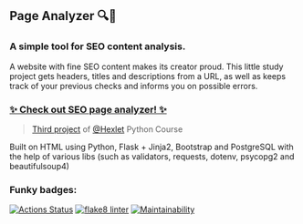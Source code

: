 ## Page Analyzer 🔍👀
### A simple tool for SEO content analysis.
A website with fine SEO content makes its creator proud.
This little study project gets headers, titles and descriptions from a URL, as well as keeps track of your previous checks and informs you on possible errors.

### [✨ Check out SEO page analyzer! ✨](https://alienflakes-page-analyzer.onrender.com)

> [Third project](https://ru.hexlet.io/programs/python/projects/83) of [@Hexlet](https://ru.hexlet.io/) Python Course

Built on HTML using Python, Flask + Jinja2, Bootstrap and PostgreSQL with the help of various libs (such as validators, requests, dotenv, psycopg2 and beautifulsoup4)

### Funky badges:
[![Actions Status](https://github.com/alienflakes/python-project-83/actions/workflows/hexlet-check.yml/badge.svg)](https://github.com/alienflakes/python-project-83/actions)
[![flake8 linter](https://github.com/alienflakes/python-project-83/actions/workflows/flake8_linter.yml/badge.svg)](https://github.com/alienflakes/python-project-83/actions/workflows/flake8_linter.yml)
[![Maintainability](https://api.codeclimate.com/v1/badges/288c1444b0bd7e6feb5d/maintainability)](https://codeclimate.com/github/alienflakes/python-project-83/maintainability)